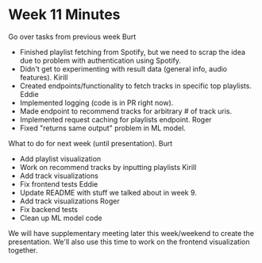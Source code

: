 # Week 11 Minutes

Go over tasks from previous week
Burt
- Finished playlist fetching from Spotify, but we need to scrap the idea due to problem with authentication using Spotify.
- Didn't get to experimenting with result data (general info, audio features).
Kirill
- Created endpoints/functionality to fetch tracks in specific top playlists.
Eddie
- Implemented logging (code is in PR right now).
- Made endpoint to recommend tracks for arbitrary # of track uris.
- Implemented request caching for playlists endpoint.
Roger
- Fixed "returns same output" problem in ML model.

What to do for next week (until presentation).
Burt
- Add playlist visualization
- Work on recommend tracks by inputting playlists
Kirill
- Add track visualizations
- Fix frontend tests
Eddie
- Update README with stuff we talked about in week 9.
- Add track visualizations
Roger
- Fix backend tests
- Clean up ML model code

We will have supplementary meeting later this week/weekend to create the presentation.
We'll also use this time to work on the frontend visualization together.
